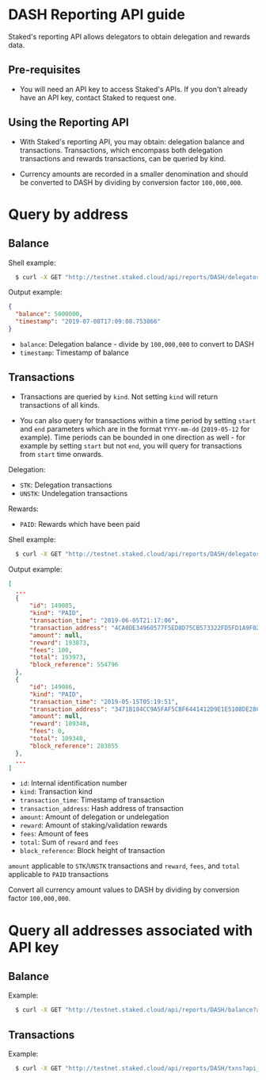 # DASH Reporting API guide

Staked's reporting API allows delegators to obtain delegation and rewards data.

## Pre-requisites

- You will need an API key to access Staked's APIs. If you don't already have an API key, contact Staked to request one.

## Using the Reporting API

- With Staked's reporting API, you may obtain: delegation balance and transactions.  Transactions, which encompass both delegation transactions and rewards transactions, can be queried by kind.

- Currency amounts are recorded in a smaller denomination and should be converted to DASH by dividing by conversion factor `100,000,000`.
   

# Query by address

## Balance


Shell example:
  ```bash
    $ curl -X GET "http://testnet.staked.cloud/api/reports/DASH/delegator/Xg2sTDb7rTf3vmRjQmSXqT4qPu9dYJ66oA/balance?api_key=<YOURAPIKEY>"
  ```

Output example:
  ```json
  {
    "balance": 5000000,
    "timestamp": "2019-07-08T17:09:08.753866"
  }
  ```

- `balance`: Delegation balance - divide by `100,000,000` to convert to DASH
- `timestamp`: Timestamp of balance

## Transactions

- Transactions are queried by `kind`.  Not setting `kind` will return transactions of all kinds. 

- You can also query for transactions within a time period by setting `start` and `end` parameters which are in the format `YYYY-mm-dd` (`2019-05-12` for example).  Time periods can be bounded in one direction as well - for example by setting `start` but not `end`, you will query for transactions from `start` time onwards.

Delegation:

- `STK`: Delegation transactions
- `UNSTK`: Undelegation transactions

Rewards:

- `PAID`: Rewards which have been paid

Shell example:  
  ```bash
    $ curl -X GET "http://testnet.staked.cloud/api/reports/DASH/delegator/Xg2sTDb7rTf3vmRjQmSXqT4qPu9dYJ66oA/txns?api_key=<YOURAPIKEY>&start=2019-04-02&kind=paid"
  ```

Output example:
  ```json
  [
    ...
    {
        "id": 149085,
        "kind": "PAID",
        "transaction_time": "2019-06-05T21:17:06",
        "transaction_address": "4CA0DE34960577F5ED8D75CB573322FD5FD1A9F02ADEA9CDFB8C0C8F0DC90492",
        "amount": null,
        "reward": 193873,
        "fees": 100,
        "total": 193973,
        "block_reference": 554796
    },
    {
        "id": 149086,
        "kind": "PAID",
        "transaction_time": "2019-05-15T05:19:51",
        "transaction_address": "3471B104CC9A5FAF5CBF6441412D9E1E5108DE28CBB913E7E8440BBC842C8542",
        "amount": null,
        "reward": 109348,
        "fees": 0,
        "total": 109348,
        "block_reference": 283855
    },
    ...
  ]
  ```

- `id`: Internal identification number
- `kind`: Transaction kind
- `transaction_time`: Timestamp of transaction
- `transaction_address`: Hash address of transaction
- `amount`: Amount of delegation or undelegation
- `reward`: Amount of staking/validation rewards
- `fees`: Amount of fees 
- `total`: Sum of `reward` and `fees` 
- `block_reference`: Block height of transaction

`amount` applicable to `STK`/`UNSTK` transactions and
`reward`, `fees`, and `total` applicable to `PAID` transactions

Convert all currency amount values to DASH by dividing by conversion factor `100,000,000`.

# Query all addresses associated with API key

## Balance

Example:
  ```bash
    $ curl -X GET "http://testnet.staked.cloud/api/reports/DASH/balance?api_key=<YOURAPIKEY>"
  ```

## Transactions

Example:  
  ```bash
    $ curl -X GET "http://testnet.staked.cloud/api/reports/DASH/txns?api_key=<YOURAPIKEY>"
  ```



